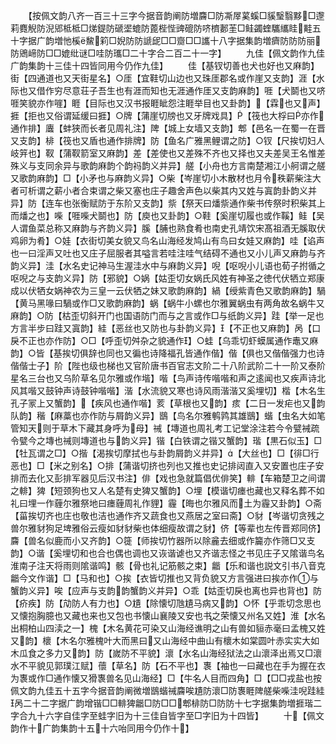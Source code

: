 <!-- { "loadSidebar": true } -->
　　【按佩文韵八齐一百三十三字今据音韵阐防増麡□防凘屖蒵螇□貕瑿翳黟□邌莉麑觬防淣郳柢柢□焍鍉防磃埿螕防蓖梐悂豍磇防哜櫅郪茥□鲑蠲蝰驨纗眭黊五十字据广韵増忚榽鯬筣□婗防防謕屔□□齌□□讗十八字据集韵増癠防防防丽防鶂崹防□□媲纰谜□哇防瓗□二十字合二百二十一字】
　　九佳【佩文韵作九佳广韵集韵十三佳十四皆同用今仍作九佳】
　　佳【基钗切善也犬也好也又麻韵】街【四通道也又天街星名】○厓【宜鞋切山边也又珠厓郡名或作崖又支韵】涯【水际也又借作穷尽意荘子吾生也有涯而知也无涯通作厓又支韵麻韵】啀【犬鬬也又哜啀笑貌亦作嘊】睚【目际也又汉书报睚眦怨注睚举目也又卦韵】【霖也又声】捱【拒也又俗谓延缓曰捱】○牌【蒲崖切牓也又牙牌戏具】【筏也大桴曰亦作通作排】蠯【蚌狭而长者见周礼注】陴【城上女墙又支韵】郫【邑名一在蜀一在晋又支韵】棑【筏也又盾也通作排牌】防【鱼名广雅黑鲤谓之防】○钗【尺挨切妇人岐笄也】靫【蒲靫箭室又麻韵】差【差使也又差殊不齐也又择也又夫差吴王名惟差殊义与支同余异与歌韵麻韵个韵祃韵义并异】艖【小舟也方言南楚湘江小舸谓之艖又歌韵麻韵】□【小矛也与麻韵义异】○柴【岑崖切小木散材也月令秩薪柴注大者可析谓之薪小者合束谓之柴又塞也庄子趣舍声色以柴其内又姓与寘韵卦韵义并异】防【连车也张衡赋防于东阶又支韵】祡【祭天曰燔祡通作柴书传祭时积柴其上而燔之也】喍【啀喍犬鬬也】防【庾也又卦韵】○鞋【奚崖切履也或作鞵】鲑【吴人谓鱼菜总称又麻韵与齐韵义异】膎【脯也熟食肴也南史孔靖饮宋髙祖酒无膎取伏鸡卵为肴】○娃【衣街切美女貌又鸟名山海经发鸠山有鸟曰女娃又麻韵】哇【谄声也一曰淫声又吐也又庄子屈服者其嗌言若哇注哇气结碍不通也又小儿声又麻韵与齐韵义异】洼【水名史记神马生渥洼水中与麻韵义异】唲【呕唲小儿语也荀子拊循之呕唲之与支韵义异】防【邪貌】○娲【姑歪切女娲氏风姓有神圣之徳代伏牺立郑康成以伏牺女娲神农为三皇一云伏牺之妹又歌韵麻韵】緺【绶紫青色又歌韵麻韵】騧【黄马黑喙曰騧或作□又歌韵麻韵】蜗【蜗牛小螺也尔雅翼蜗虫有两角故名蜗牛又麻韵】○防【枯歪切斜开门也国语防门而与之言或作□与纸韵义异】跬【举一足也方言半步曰跬又寘韵】絓【恶丝也又防也与卦韵义异】【不正也又麻韵】呙【口戾不正也亦作防】○□【呼歪切舛杂之貌通作】○蛙【乌乖切虾蟆属通作鼃又麻韵】○皆【基挨切俱辞也同也又徧也诗降福孔皆通作偕】偕【俱也又偕偕强力也诗偕偕士子】阶【陛也级也梯也又官阶唐书百官志文阶二十八阶武阶二十一阶又泰阶星名三台也又乌阶草名见尔雅或作堦】喈【鸟声诗传喈喈和声之逺闻也又疾声诗北风其喈又鼓钟声诗鼓钟喈喈】湝【水流貌又寒也诗风雨湝湝又奚埋切】楷【木名生孔子冡上又蟹韵】【疾风也通作喈】荄【草根也又韵】痎【二日一发疟也又韵队韵】稭【麻藁也亦作防与屑韵义异】鶛【鸟名尔雅鹌鹑其雄鶛】蝔【虫名大如笔管知天则于草木下藏其身呼为母】祴【塼道也周礼考工记堂涂注若今令甓裓疏令甓今之塼也祴则塼道也与韵义异】锴【白铁谓之锴又蟹韵】瑎【黒石似玉】□【牡瓦谓之□】○揩【渴挨切摩拭也与卦韵屑韵义并异】【大丝也】□【徘□行恶也】□【米之别名】○排【蒲谐切挤也列也又推也史记排闼直入又安置也庄子安排而去化又彭排军器见后汉书注】俳【戏也急就篇倡优俳笑】輫【车箱楚卫之间谓之輫】猈【短颈狗也又人名楚有史猈又蟹韵】○埋【模谐切瘗也藏也又释名葬不如礼曰埋一作薶尔雅祭地曰瘗薶周礼作貍】霾【晦也尔雅风而土为霾又卦韵】○斋【菑挨切齐也庄也敬也洁也通作齐又蔬食也又燕居之室曰斋】○豺【岑谐切贪残之兽尔雅豺狗足埤雅俗云瘦如豺豺柴也体细瘦故谓之豺】侪【等辈也左传晋郑同侪】麡【兽名似鹿而小又齐韵】○簁【师挨切竹器所以除麄去细或作籭亦作筛□又支韵】○谐【奚埋切和也合也偶也调也又诙谐谑也又齐谐志怪之书见庄子又隂谐鸟名淮南子注天将雨则隂谐鸣】骸【骨也礼记筋骸之束】龤【乐和谐也説文引书八音克龤今文作谐】□【马和也】○挨【衣皆切推也又背负貌又方言强进曰挨亦作与蟹韵义异】唉【应声与支韵韵蟹韵义并异】○乖【姑歪切戾也离也异也背也】防【疥疾】防【劥防人有力也】○尵【除懐切虺尵马病又韵】○怀【乎乖切念思也又懐抱胸臆也又藏也来也又包也书懐山襄陵又安也书之荣懐又州名又姓】淮【水名出桐柏山四渎之一】槐【木名黄花可染又山海经谯明之山有兽如貆赤毫曰孟槐又姓又韵】櫰【木名尔雅槐叶大而黑曰又山海经中曲山有櫰木如棠圆叶赤实实大如木瓜食之多力又韵】防【嵗防不平貌】瀤【水名山海经狱法之山瀤泽出焉又□瀤水不平貌见郭璞江赋】蘹【草名】防【石不平也】褢【袖也一曰藏也在手为握在衣为褢或作□通作懐又猾褢兽名见山海经】□【牛名人目而四角】□【□□戎盐也按佩文韵九佳五十五字今据音韵阐微増鶛蝔祴麡唉尵防瀤□防褢睚陴艖柴喍洼唲跬絓呙二十二字据广韵增锴□□輫猈龤□防□□郫棑防□防防十七字据集韵増捱瑎二字合九十六字自佳字至蛙字旧为十三佳自皆字至□字旧为十四皆】
　　十【佩文韵作十广韵集韵十五十六咍同用今仍作十】
